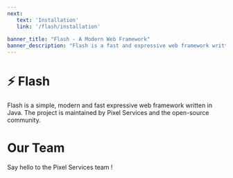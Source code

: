 ```yaml
---
next:
   text: 'Installation'
   link: '/flash/installation'
   
banner_title: "Flash - A Modern Web Framework"
banner_description: "Flash is a fast and expressive web framework written in Java."
---
```


# ⚡ Flash

Flash is a simple, modern and fast expressive web framework written in Java.
The project is maintained by Pixel Services and the open-source community.


<script setup>
import { VPTeamMembers } from 'vitepress/theme';

const members = [
  {
    avatar: 'https://avatars.githubusercontent.com/u/83401018?v=4',
    name: 'Relism',
    title: 'Developer',
    links: [
      { icon: 'github', link: 'https://github.com/Relism' },
    ]
  },
{
    avatar: 'https://avatars.githubusercontent.com/u/69807609?v=4',
    name: 'Sieadev',
    title: 'Developer',
    links: [
      { icon: 'github', link: 'https://github.com/sieadev' },
    ]
  },
]
</script>

# Our Team

Say hello to the Pixel Services team !

<VPTeamMembers size="small" :members="members" />